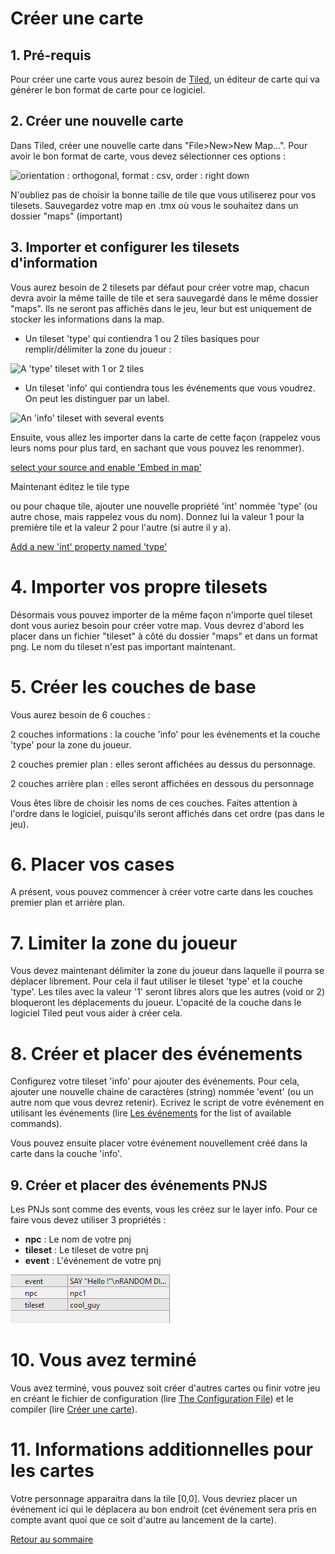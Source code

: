 # Créer une carte
## 1. Pré-requis
Pour créer une carte vous aurez besoin de [Tiled](http://www.mapeditor.org/), un éditeur de carte qui va générer le bon format de carte pour ce logiciel.

## 2. Créer une nouvelle carte
Dans Tiled, créer une nouvelle carte dans "File>New>New Map...". Pour avoir le bon format de carte, vous devez sélectionner ces options :

![orientation : orthogonal, format : csv, order : right down](img/new_map.png)

N'oubliez pas de choisir la bonne taille de tile que vous utiliserez pour vos tilesets.
Sauvegardez votre map en .tmx où vous le souhaitez dans un dossier "maps" (important)
## 3. Importer et configurer les tilesets d'information
Vous aurez besoin de 2 tilesets par défaut pour créer votre map, chacun devra avoir la même taille de tile et sera sauvegardé dans le même dossier "maps". Ils ne seront pas affichés dans le jeu, leur but est uniquement de stocker les informations dans la map.

* Un tileset 'type' qui contiendra 1 ou 2  tiles basiques pour remplir/délimiter la zone du joueur : 

![A 'type' tileset with 1 or 2 tiles](img/typetileset.png)


* Un tileset 'info' qui contiendra tous les événements que vous voudrez. On peut les distinguer par un label.

![An 'info' tileset with several events](img/infotileset.png)

Ensuite, vous allez les importer dans la carte de cette façon (rappelez vous leurs noms pour plus tard, en sachant que vous pouvez les renommer).

[select your source and enable 'Embed in map'](img/new_tileset.png)



Maintenant éditez le tile type


[](img/config_tileset.png)


ou pour chaque tile, ajouter une nouvelle propriété 'int' nommée 'type' (ou autre chose, mais rappelez vous du nom). Donnez lui la valeur 1 pour la première tile et la valeur 2 pour l'autre (si autre il y a).


[Add a new 'int' property named 'type'](img/add_property.png)


# 4. Importer vos propre tilesets

Désormais vous pouvez importer de la même façon n'importe quel tileset dont vous auriez besoin pour créer votre map. Vous devrez d'abord les placer dans un fichier "tileset" à côté du dossier "maps" et dans un format png. Le nom du tileset n'est pas important maintenant. 


# 5. Créer les couches de base


Vous aurez besoin de 6 couches :

 2 couches informations : la couche 'info' pour les événements et la couche 'type' pour la zone du joueur.

 2 couches premier plan : elles seront affichées au dessus du personnage.
 
 2 couches arrière plan : elles seront affichées en dessous du personnage


Vous êtes libre de choisir les noms de ces couches. Faites attention à l'ordre dans le logiciel, puisqu'ils seront affichés dans cet ordre (pas dans le jeu).


[](img/layers.png)


# 6. Placer vos cases

A présent, vous pouvez commencer à créer votre carte dans les couches premier plan et arrière plan.


[](img/example_map1.png)


# 7. Limiter la zone du joueur

Vous devez maintenant délimiter la zone du joueur dans laquelle il pourra se déplacer librement. Pour cela il faut utiliser le tileset 'type' et la couche 'type'. Les tiles avec la valeur '1' seront libres alors que les autres (void or 2) bloqueront les déplacements du joueur. L'opacité de la couche dans le logiciel Tiled peut vous aider à créer cela. 


[](img/example_map2.png)


# 8. Créer et placer des événements
Configurez votre tileset 'info' pour ajouter des événements. Pour cela, ajouter une nouvelle chaine de caractères (string) nommée 'event' (ou un autre nom que vous devrez retenir). Ecrivez le script de votre événement en utilisant les événements (lire [Les événements](Events.md#les-evenements) for the list of available commands).

[](img/add_event.png)


Vous pouvez ensuite placer votre événement nouvellement créé dans la carte dans la couche 'info'.


[](img/example_map3.png)

## 9. Créer et placer des événements PNJS
Les PNJs sont comme des events, vous les créez sur le layer info. Pour ce faire vous devez utiliser 3 propriétés :
* **npc** : Le nom de votre pnj
* **tileset** : Le tileset de votre pnj
* **event** : L'événement de votre pnj

![](img/npc_properties.png)

# 10. Vous avez terminé

 Vous avez terminé, vous pouvez soit créer d'autres cartes ou finir votre jeu en créant le fichier de configuration (lire [The Configuration File](Config.md#the-configuration-file)) et le compiler (lire [Créer une carte](Map_creation.md#creer-une-carte)).

# 11. Informations additionnelles pour les cartes


Votre personnage apparaitra dans la tile [0,0]. Vous devriez placer un événement ici qui le déplacera au bon endroit (cet événement sera pris en compte avant quoi que ce soit d'autre au lancement de la carte). 


[Retour au sommaire](Documentation.md#sommaire)
